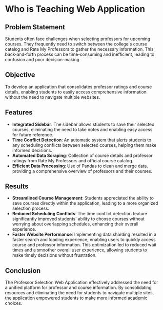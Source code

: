 
# Who is Teaching Web Application

## Problem Statement

Students often face challenges when selecting professors for upcoming courses. They frequently need to switch between the college's course catalog and  Rate My Professors to gather the necessary information. This back-and-forth process can be time-consuming and inefficient, leading to confusion and poor decision-making.

## Objective

To develop an application that consolidates professor ratings and course details, enabling students to easily access comprehensive information without the need to navigate multiple websites.

## Features

- **Integrated Sidebar**: The sidebar allows students to save their selected courses, eliminating the need to take notes and enabling easy access for future reference.
- **Time Conflict Detection**: An automatic system that alerts students to any scheduling conflicts between selected courses, helping them make informed decisions.
- **Automated Data Scraping**: Collection of course details and professor ratings from Rate My Professors and official course catalog.
- **Efficient Data Processing**: Use of Pandas to clean and merge data, providing a comprehensive overview of professors and their courses.

## Results

- **Streamlined Course Management**: Students appreciated the ability to save courses directly within the application, leading to a more organized selection process.
- **Reduced Scheduling Conflicts**: The time conflict detection feature significantly improved students' ability to choose courses without worrying about overlapping schedules, enhancing their overall experience.
- **Faster Website Performance**: Implementing data sharding resulted in a faster search and loading experience, enabling users to quickly access course and professor information. This optimization led to reduced wait times and a smoother overall user experience, allowing students to make timely decisions without frustration.

## Conclusion

The Professor Selection Web Application effectively addressed the need for a unified platform for professor and course information. By consolidating resources and eliminating the need for students to navigate multiple sites, the application empowered students to make more informed academic choices.

